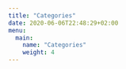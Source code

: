 ```yaml
---
title: "Categories"
date: 2020-06-06T22:48:29+02:00
menu:
  main:
    name: "Categories"
    weight: 4
---
```

